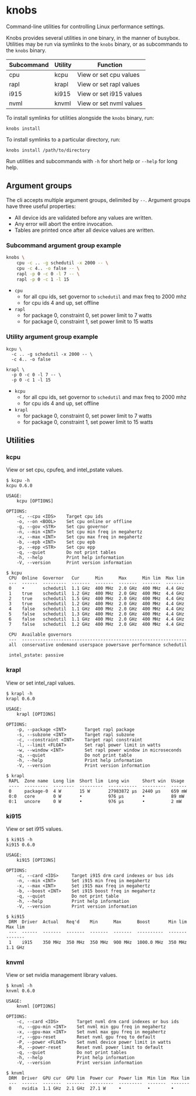 # knobs

Command-line utilities for controlling Linux performance settings.

Knobs provides several utilities in one binary, in the manner of busybox.
Utilities may be run via symlinks to the `knobs` binary, or as subcommands
to the `knobs` binary.

| Subcommand | Utility | Function                |
| ---------- | ------- | ----------------------- |
| cpu        | kcpu    | View or set cpu values  |
| rapl       | krapl   | View or set rapl values |
| i915       | ki915   | View or set i915 values |
| nvml       | knvml   | View or set nvml values |

To install symlinks for utilities alongside the `knobs` binary,
run:
```
knobs install
```
To install symlinks to a particular directory, run:
```
knobs install /path/to/directory
```
Run utilities and subcommands with `-h` for short help or `--help` for long help.

## Argument groups

The cli accepts multiple argument groups, delimited by `--`. Argument
groups have three useful properties:

- All device ids are validated before any values are written.
- Any error will abort the entire invocation.
- Tables are printed once after all device values are written.

### Subcommand argument group example

```bash
knobs \
    cpu -c .. -g schedutil -x 2000 -- \
    cpu -c 4.. -o false -- \
    rapl -p 0 -c 0 -l 7 -- \
    rapl -p 0 -c 1 -l 15
```
- `cpu`
    - for all cpu ids, set governor to `schedutil` and max freq to 2000 mhz
    - for cpu ids 4 and up, set offline
- `rapl`
    - for package 0, constraint 0, set power limit to 7 watts
    - for package 0, constraint 1, set power limit to 15 watts

### Utility argument group example

```
kcpu \
  -c .. -g schedutil -x 2000 -- \
  -c 4.. -o false

krapl \
  -p 0 -c 0 -l 7 -- \
  -p 0 -c 1 -l 15
```
- `kcpu`
    - for all cpu ids, set governor to `schedutil` and max freq to 2000 mhz
    - for cpu ids 4 and up, set offline
- `krapl`
    - for package 0, constraint 0, set power limit to 7 watts
    - for package 0, constraint 1, set power limit to 15 watts

## Utilities

### kcpu

View or set cpu, cpufeq, and intel_pstate values.

```
$ kcpu -h
kcpu 0.6.0

USAGE:
    kcpu [OPTIONS]

OPTIONS:
    -c, --cpu <IDS>    Target cpu ids
    -o, --on <BOOL>    Set cpu online or offline
    -g, --gov <STR>    Set cpu governor
    -n, --min <INT>    Set cpu min freq in megahertz
    -x, --max <INT>    Set cpu max freq in megahertz
    -b, --epb <INT>    Set cpu epb
    -p, --epp <STR>    Set cpu epp
    -q, --quiet        Do not print tables
    -h, --help         Print help information
    -V, --version      Print version information
```
```
$ kcpu
 CPU  Online  Governor   Cur      Min      Max      Min lim  Max lim
 ---  ------  ---------  -------  -------  -------  -------  -------
 0    •       schedutil  1.1 GHz  400 MHz  2.0 GHz  400 MHz  4.4 GHz
 1    true    schedutil  1.2 GHz  400 MHz  2.0 GHz  400 MHz  4.4 GHz
 2    true    schedutil  1.5 GHz  400 MHz  2.0 GHz  400 MHz  4.4 GHz
 3    true    schedutil  1.2 GHz  400 MHz  2.0 GHz  400 MHz  4.4 GHz
 4    false   schedutil  1.1 GHz  400 MHz  2.0 GHz  400 MHz  4.4 GHz
 5    false   schedutil  1.3 GHz  400 MHz  2.0 GHz  400 MHz  4.4 GHz
 6    false   schedutil  1.1 GHz  400 MHz  2.0 GHz  400 MHz  4.4 GHz
 7    false   schedutil  1.2 GHz  400 MHz  2.0 GHz  400 MHz  4.4 GHz

 CPU  Available governors
 ---  ---------------------------------------------------------------
 all  conservative ondemand userspace powersave performance schedutil

 intel_pstate: passive
```

### krapl

View or set intel_rapl values.

```
$ krapl -h
krapl 0.6.0

USAGE:
    krapl [OPTIONS]

OPTIONS:
    -p, --package <INT>       Target rapl package
    -s, --subzone <INT>       Target rapl subzone
    -c, --constraint <INT>    Target rapl constraint
    -l, --limit <FLOAT>       Set rapl power limit in watts
    -w, --window <INT>        Set rapl power window in microseconds
    -q, --quiet               Do not print table
    -h, --help                Print help information
    -V, --version             Print version information
```
```
$ krapl
 RAPL  Zone name  Long lim  Short lim  Long win     Short win  Usage
 ----  ---------  --------  ---------  -----------  ---------  ------
 0     package-0  4 W       15 W       27983872 μs  2440 μs    659 mW
 0:0   core       0 W       •          976 μs       •          89 mW
 0:1   uncore     0 W       •          976 μs       •          2 mW
```

### ki915

View or set i915 values.

```
$ ki915 -h
ki915 0.6.0

USAGE:
    ki915 [OPTIONS]

OPTIONS:
    -c, --card <IDS>     Target i915 drm card indexes or bus ids
    -n, --min <INT>      Set i915 min freq in megahertz
    -x, --max <INT>      Set i915 max freq in megahertz
    -b, --boost <INT>    Set i915 boost freq in megahertz
    -q, --quiet          Do not print table
    -h, --help           Print help information
    -V, --version        Print version information
```
```
$ ki915
 DRM  Driver  Actual   Req'd    Min      Max      Boost       Min lim  Max lim
 ---  ------  -------  -------  -------  -------  ----------  -------  -------
 1    i915    350 MHz  350 MHz  350 MHz  900 MHz  1000.0 MHz  350 MHz  1.1 GHz
```

### knvml

View or set nvidia management library values.

```
$ knvml -h
knvml 0.6.0

USAGE:
    knvml [OPTIONS]

OPTIONS:
    -c, --card <IDS>       Target nvml drm card indexes or bus ids
    -n, --gpu-min <INT>    Set nvml min gpu freq in megahertz
    -x, --gpu-max <INT>    Set nvml max gpu freq in megahertz
    -r, --gpu-reset        Reset nvml gpu freq to default
    -P, --power <FLOAT>    Set nvml device power limit in watts
    -R, --power-reset      Reset nvml power limit to default
    -q, --quiet            Do not print tables
    -h, --help             Print help information
    -V, --version          Print version information
```
```
$ knvml
 DRM  Driver  GPU cur  GPU lim  Power cur  Power lim  Min lim  Max lim
 ---  ------  -------  -------  ---------  ---------  -------  -------
 0    nvidia  1.1 GHz  2.1 GHz  27.1 W     •          •        •
```